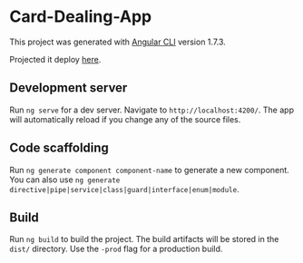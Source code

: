 # Card-Dealing-App

This project was generated with [Angular CLI](https://github.com/angular/angular-cli) version 1.7.3.

Projected it deploy [here](https://ng-card-dealing-app-1t7xmwlis.now.sh/).

## Development server

Run `ng serve` for a dev server. Navigate to `http://localhost:4200/`. The app will automatically reload if you change any of the source files.

## Code scaffolding

Run `ng generate component component-name` to generate a new component. You can also use `ng generate directive|pipe|service|class|guard|interface|enum|module`.

## Build

Run `ng build` to build the project. The build artifacts will be stored in the `dist/` directory. Use the `-prod` flag for a production build.
